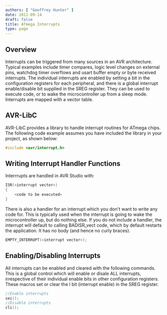 ```yaml
---
authors: [ "Geoffrey Hunter" ]
date: 2011-09-14
draft: false
title: ATmega Interrupts
type: page
---
```


## Overview

Interrupts can be triggered from many sources in an AVR architecture. Typical examples include timer compares, logic level changes on external pins, watchdog timer overflows and usart buffer empty or byte received interrupts. The individual interrupts are enabled by setting a bit in the configuration registers for each peripheral, and there is a global interrupt enable/disable bit supplied in the SREG register. They can be used to execute code, or to wake the microcontroller up from a sleep mode. Interrupts are mapped with a vector table.

## AVR-LibC

AVR-LibC provides a library to handle interrupt routines for ATmega chips. The following code example assumes you have included the library in your project, as shown below:

```c    
#include <avr/interrupt.h>
```

## Writing Interrupt Handler Functions

Interrrupts are handled in AVR Studio with:

```c    
ISR(<interrupt vector>)
{
    <code to be executed>
}
```

There is also a handler for an interrupt which you don't want to write any code for. This is typically used when the interrupt is going to wake the microcontroller up, but do nothing else. If you do not include a handler, the interrupt will default to calling BADISR_vect code, which by default restarts the application. It has no body (and hence no curly braces).

```c   
EMPTY_INTERRUPT(<interrupt vector>);
```

## Enabling/Disabling Interrupts

All interrupts can be enabled and cleared with the following commands. This is a global control which will enable or disale ALL interrupts, irrespective of their individual enable bits in other configuration registers. These macros set or clear the I bit (interrupt enable) in the SREG register.

```c   
//Enable interrupts
sei();
//Disable interrupts
cli();
```
